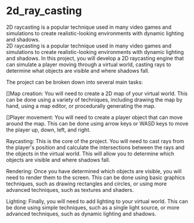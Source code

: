 # 2d_ray_casting
2D raycasting is a popular technique used in many video games and simulations to create realistic-looking environments with dynamic lighting and shadows.  
2D raycasting is a popular technique used in many video games and simulations to create realistic-looking environments with dynamic lighting and shadows. In this project, you will develop a 2D raycasting engine that can simulate a player moving through a virtual world, casting rays to determine what objects are visible and where shadows fall.

The project can be broken down into several main tasks:  

[]Map creation: You will need to create a 2D map of your virtual world. This can be done using a variety of techniques, including drawing the map by hand, using a map editor, or procedurally generating the map.

[]Player movement: You will need to create a player object that can move around the map. This can be done using arrow keys or WASD keys to move the player up, down, left, and right.

Raycasting: This is the core of the project. You will need to cast rays from the player's position and calculate the intersections between the rays and the objects in the virtual world. This will allow you to determine which objects are visible and where shadows fall.

Rendering: Once you have determined which objects are visible, you will need to render them to the screen. This can be done using basic graphics techniques, such as drawing rectangles and circles, or using more advanced techniques, such as textures and shaders.

Lighting: Finally, you will need to add lighting to your virtual world. This can be done using simple techniques, such as a single light source, or more advanced techniques, such as dynamic lighting and shadows.
